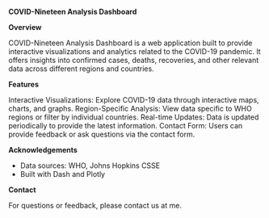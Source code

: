 **COVID-Nineteen Analysis Dashboard**

**Overview**

COVID-Nineteen Analysis Dashboard is a web application built to provide interactive visualizations and analytics related to the COVID-19 pandemic. It offers insights into confirmed cases, deaths, recoveries, and other relevant data across different regions and countries.

**Features**

Interactive Visualizations: Explore COVID-19 data through interactive maps, charts, and graphs.
Region-Specific Analysis: View data specific to WHO regions or filter by individual countries.
Real-time Updates: Data is updated periodically to provide the latest information.
Contact Form: Users can provide feedback or ask questions via the contact form.


**Acknowledgements**

- Data sources: WHO, Johns Hopkins CSSE
- Built with Dash and Plotly

**Contact**

For questions or feedback, please contact us at me.